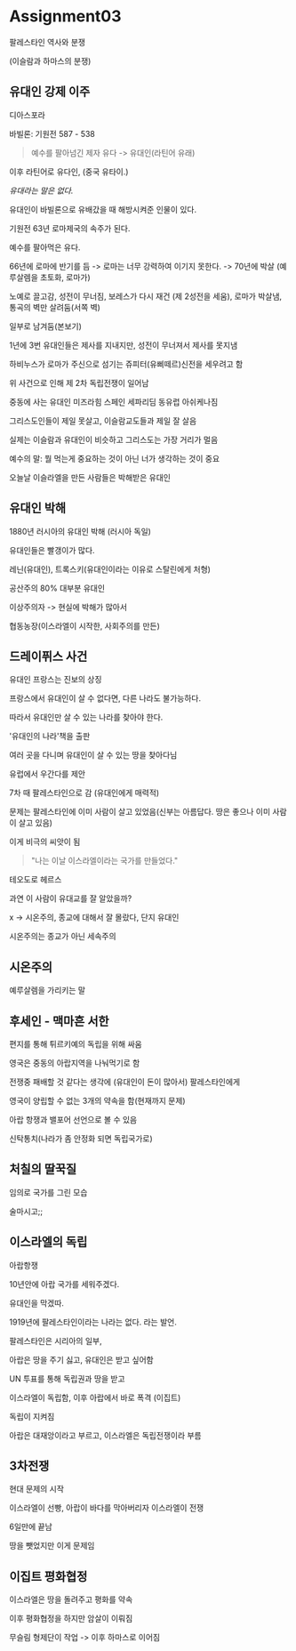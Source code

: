# Assignment03

팔레스타인 역사와 분쟁

(이슬람과 하마스의 분쟁)

## 유대인 강제 이주

디아스포라

바빌론: 기원전 587 - 538

> 예수를 팔아넘긴 제자 유다 -> 유대인(라틴어 유래)

이후 라틴어로 유다인, (중국 유타이.)

*유대라는 말은 없다.*

유대인이 바빌론으로 유배갔을 때 해방시켜준 인물이 있다.

기원전 63년 로마제국의 속주가 된다.

예수를 팔아먹은 유다.

66년에 로마에 반기를 듬 -> 로마는 너무 강력하여 이기지 못한다. -> 70년에 박살 (예루살렘을 초토화, 로마가)

노예로 끌고감, 성전이 무너짐, 보레스가 다시 재건 (제 2성전을 세움), 로마가 박살냄, 통곡의 벽만 살려둠(서쪽 벽)

일부로 남겨둠(본보기)

1년에 3번 유대인들은 제사를 지내지만, 성전이 무너져서 제사를 못지냄

하비누스가 로마가 주신으로 섬기는 쥬피터(유삐떼르)신전을 세우려고 함

위 사건으로 인해 제 2차 독립전쟁이 일어남

중동에 사는 유대인 미즈라힘
스페인 세파리딤
동유럽 아쉬케나짐

그리스도인들이 제일 못살고, 이슬람교도들과 제일 잘 살음

실제는 이슬람과 유대인이 비슷하고 그리스도는 가장 거리가 멀음

예수의 말: 뭘 먹는게 중요하는 것이 아닌 너가 생각하는 것이 중요

오늘날 이슬라엘을 만든 사람들은 박해받은 유대인

## 유대인 박해

1880년 러시아의 유대인 박해 (러시아 독일)

유대인들은 빨갱이가 많다.

레닌(유대인), 트록스키(유대인이라는 이유로 스탈린에게 처형)

공산주의 80% 대부분 유대인

이상주의자 -> 현실에 박해가 많아서

협동농장(이스라엘이 시작한, 사회주의를 만든)

## 드레이퓌스 사건

유대인 프랑스는 진보의 상징

프랑스에서 유대인이 살 수 없다면, 다른 나라도 불가능하다.

따라서 유대인만 살 수 있는 나라를 찾아야 한다.

'유대인의 나라'책을 출판

여러 곳을 다니며 유대인이 살 수 있는 땅을 찾아다님

유럽에서 우간다를 제안

7차 때 팔레스타인으로 감 (유대인에게 매력적)

문제는 팔레스타인에 이미 사람이 살고 있었음(신부는 아름답다. 땅은 좋으나 이미 사람이 살고 있음)

이게 비극의 씨앗이 됨

> "나는 이날 이스라엘이라는 국가를 만들었다."

테오도로 헤르스

과연 이 사람이 유대교를 잘 알았을까?

x -> 시온주의, 종교에 대해서 잘 몰랐다, 단지 유대인

시온주의는 종교가 아닌 세속주의

## 시온주의

예루살렘을 가리키는 말

## 후세인 - 맥마흔 서한

편지를 통해 튀르키예의 독립을 위해 싸움

영국은 중동의 아랍지역을 나눠먹기로 함

전쟁중 패배할 것 같다는 생각에 (유대인이 돈이 많아서) 팔레스타인에게 

영국이 양립할 수 없는 3개의 약속을 함(현재까지 문제)

아랍 항쟁과 밸포어 선언으로 볼 수 있음

신탁통치(나라가 좀 안정화 되면 독립국가로)

## 처칠의 딸꾹질

임의로 국가를 그린 모습

술마시고;;

## 이스라엘의 독립

아랍항쟁

10년안에 아랍 국가를 세워주겠다.

유대인을 막겠따.

1919년에 팔레스타인이라는 나라는 없다. 라는 발언.

팔레스타인은 시리아의 일부,

아랍은 땅을 주기 싫고, 유대인은 받고 싶어함

UN 투표를 통해 독립권과 땅을 받고

이스라엘이 독립함, 이후 아랍에서 바로 폭격 (이집트)

독립이 지켜짐

아랍은 대재앙이라고 부르고, 이스라엘은 독립전쟁이라 부름

## 3차전쟁

현대 문제의 시작

이스라엘이 선빵, 아랍이 바다를 막아버리자 이스라엘이 전쟁

6일만에 끝남

땅을 뺏었지만 이게 문제임

## 이집트 평화협정

이스라엘은 땅을 돌려주고 평화를 약속

이후 평화협정을 하지만 암살이 이뤄짐

무슬림 형제단이 작업 -> 이후 하마스로 이어짐

